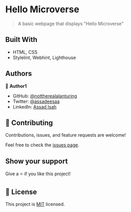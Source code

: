 # Hello Microverse

> A basic webpage that displays "Hello Microverse"

## Built With

- HTML, CSS
- Stylelint, Webhint, Lighthouse

## Authors

👤 **Author1**

- GitHub: [@nottherealalanturing](https://github.com/nottherealalanturing)
- Twitter: [@assadeesaa](https://twitter.com/assadeesaa)
- LinkedIn: [Assad Isah](https://linkedin.com/in/assadisah)

## 🤝 Contributing

Contributions, issues, and feature requests are welcome!

Feel free to check the [issues page](../../issues/).

## Show your support

Give a ⭐️ if you like this project!

## 📝 License

This project is [MIT](./MIT.md) licensed.
